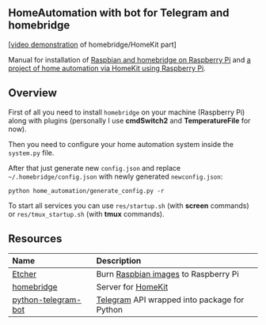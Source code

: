 ## HomeAutomation with bot for Telegram and homebridge

[[video demonstration](https://youtu.be/CBYfVpwmrjc) of homebridge/HomeKit part]

Manual for installation of [Raspbian and homebridge on Raspberry Pi](https://akarazeev.github.io/home-automation-homekit/) and [a project of home automation via HomeKit using Raspberry Pi](https://akarazeev.github.io/proj_homeautomation/).

## Overview

First of all you need to install `homebridge` on your machine (Raspberry Pi) along with plugins (personally I use **cmdSwitch2** and **TemperatureFile** for now).

Then you need to configure your home automation system inside the `system.py` file.

After that just generate new `config.json` and replace `~/.homebridge/config.json` with newly generated `newconfig.json`:
```
python home_automation/generate_config.py -r
```

To start all services you can use `res/startup.sh` (with **screen** commands) or `res/tmux_startup.sh` (with **tmux** commands).

## Resources

| Name | Description     |
| :------------- | :------------- |
| [Etcher](https://etcher.io)       | Burn [Raspbian images](https://www.raspberrypi.org/downloads/raspbian/) to Raspberry Pi      |
| [homebridge](https://github.com/nfarina/homebridge)   | Server for [HomeKit](https://www.apple.com/ios/home/)  |
| [python-telegram-bot](https://github.com/python-telegram-bot/python-telegram-bot)   | [Telegram](https://telegram.org) API wrapped into package for Python   |
